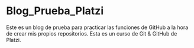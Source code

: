 # Blog_Prueba_Platzi
Este es un blog de prueba para practicar las funciones de GitHub a la hora de crear mis propios repositorios. Esta es un curso de Git &amp; GitHub de Platzi.
